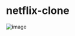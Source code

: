 # netflix-clone
![image](https://github.com/gabimatos81/netflix-clone/assets/99931221/472361e7-9d6d-4cec-badf-8db8630d58c9)
